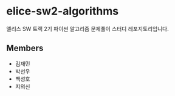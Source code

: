 # elice-sw2-algorithms
엘리스 SW 트랙 2기 파이썬 알고리즘 문제풀이 스터디 레포지토리입니다.

## Members

* 김재민
* 박선우
* 백성호
* 지의신

